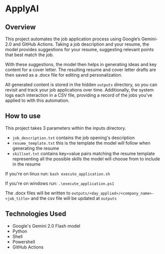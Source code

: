 # ApplyAI

## Overview
This project automates the job application process using Google’s Gemini-2.0 and GitHub Actions. Taking a job description and your resume, the model provides suggestions for your resume, suggesting relevant points that best match the job.

With these suggestions, the model then helps in generating ideas and key content for a cover letter. The resulting resume and cover letter drafts are then saved as a .docx file for editing and personalization.

All generated content is stored in the hidden `outputs` directory, so you can revisit and track your job applications over time. Additionally, the system logs each interaction in a CSV file, providing a record of the jobs you've applied to with this automation.

## How to use
This project takes 3 parameters within the inputs directory.
- `job_description.txt` contains the job opening's description
- `resume_template.txt` this is the template the model will follow when generating the resume
- `skillset.txt` contains key=value pairs matching the resume template representing all the possible skills the model will choose from to include in the resume

If you're on linux run:
`bash execute_application.sh`

If you're on windows run:
`.\execute_application.ps1`

The .docx files will be written to `outputs/<day_applied>/<company_name>-<job_title>` and the csv file will be updated at `outputs`

## Technologies Used
- Google's Gemini 2.0 Flash model
- Python
- Shell
- Powershell
- GitHub Actions
